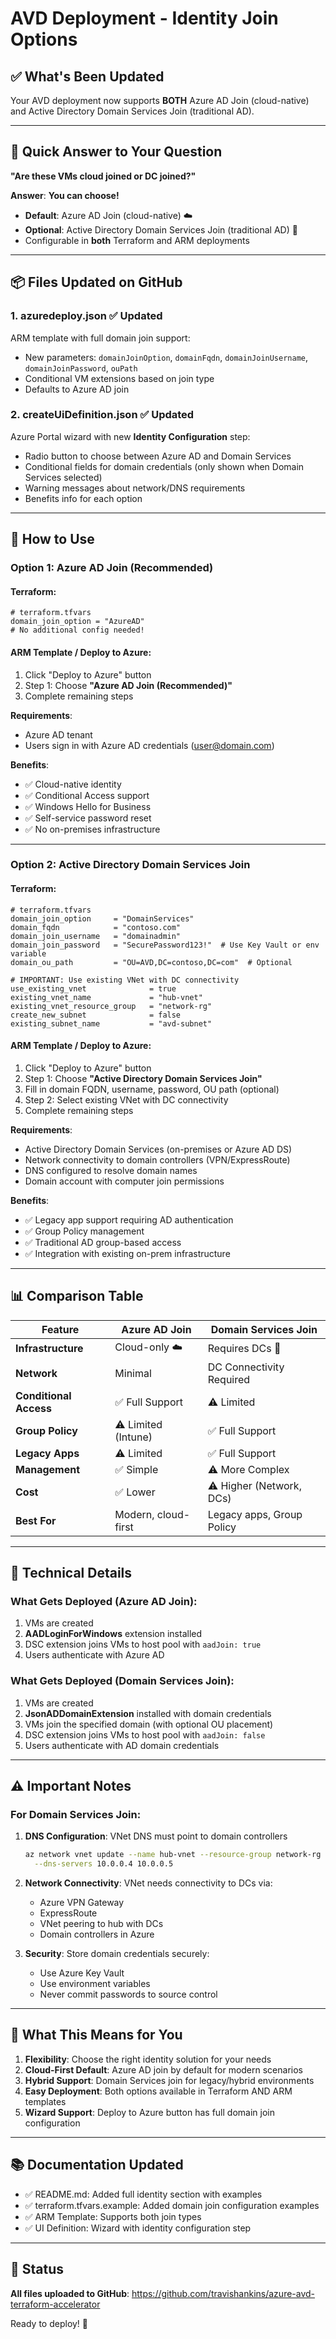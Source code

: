 # AVD Deployment - Identity Join Options

## ✅ What's Been Updated

Your AVD deployment now supports **BOTH** Azure AD Join (cloud-native) and Active Directory Domain Services Join (traditional AD).

---

## 🎯 Quick Answer to Your Question

**"Are these VMs cloud joined or DC joined?"**

**Answer**: **You can choose!**

- **Default**: Azure AD Join (cloud-native) ☁️
- **Optional**: Active Directory Domain Services Join (traditional AD) 🏢
- Configurable in **both** Terraform and ARM deployments

---

## 📦 Files Updated on GitHub

### 1. **azuredeploy.json** ✅ Updated
ARM template with full domain join support:
- New parameters: `domainJoinOption`, `domainFqdn`, `domainJoinUsername`, `domainJoinPassword`, `ouPath`
- Conditional VM extensions based on join type
- Defaults to Azure AD join

### 2. **createUiDefinition.json** ✅ Updated  
Azure Portal wizard with new **Identity Configuration** step:
- Radio button to choose between Azure AD and Domain Services
- Conditional fields for domain credentials (only shown when Domain Services selected)
- Warning messages about network/DNS requirements
- Benefits info for each option

---

## 🚀 How to Use

### **Option 1: Azure AD Join (Recommended)**

#### Terraform:
```hcl
# terraform.tfvars
domain_join_option = "AzureAD"
# No additional config needed!
```

#### ARM Template / Deploy to Azure:
1. Click "Deploy to Azure" button
2. Step 1: Choose **"Azure AD Join (Recommended)"**
3. Complete remaining steps

**Requirements**:
- Azure AD tenant
- Users sign in with Azure AD credentials (user@domain.com)

**Benefits**:
- ✅ Cloud-native identity
- ✅ Conditional Access support
- ✅ Windows Hello for Business
- ✅ Self-service password reset
- ✅ No on-premises infrastructure

---

### **Option 2: Active Directory Domain Services Join**

#### Terraform:
```hcl
# terraform.tfvars
domain_join_option     = "DomainServices"
domain_fqdn            = "contoso.com"
domain_join_username   = "domainadmin"
domain_join_password   = "SecurePassword123!"  # Use Key Vault or env variable
domain_ou_path         = "OU=AVD,DC=contoso,DC=com"  # Optional

# IMPORTANT: Use existing VNet with DC connectivity
use_existing_vnet              = true
existing_vnet_name             = "hub-vnet"
existing_vnet_resource_group   = "network-rg"
create_new_subnet              = false
existing_subnet_name           = "avd-subnet"
```

#### ARM Template / Deploy to Azure:
1. Click "Deploy to Azure" button
2. Step 1: Choose **"Active Directory Domain Services Join"**
3. Fill in domain FQDN, username, password, OU path (optional)
4. Step 2: Select existing VNet with DC connectivity
5. Complete remaining steps

**Requirements**:
- Active Directory Domain Services (on-premises or Azure AD DS)
- Network connectivity to domain controllers (VPN/ExpressRoute)
- DNS configured to resolve domain names
- Domain account with computer join permissions

**Benefits**:
- ✅ Legacy app support requiring AD authentication
- ✅ Group Policy management
- ✅ Traditional AD group-based access
- ✅ Integration with existing on-prem infrastructure

---

## 📊 Comparison Table

| Feature | Azure AD Join | Domain Services Join |
|---------|---------------|---------------------|
| **Infrastructure** | Cloud-only ☁️ | Requires DCs 🏢 |
| **Network** | Minimal | DC Connectivity Required |
| **Conditional Access** | ✅ Full Support | ⚠️ Limited |
| **Group Policy** | ⚠️ Limited (Intune) | ✅ Full Support |
| **Legacy Apps** | ⚠️ Limited | ✅ Full Support |
| **Management** | ✅ Simple | ⚠️ More Complex |
| **Cost** | ✅ Lower | ⚠️ Higher (Network, DCs) |
| **Best For** | Modern, cloud-first | Legacy apps, Group Policy |

---

## 🔧 Technical Details

### What Gets Deployed (Azure AD Join):
1. VMs are created
2. **AADLoginForWindows** extension installed
3. DSC extension joins VMs to host pool with `aadJoin: true`
4. Users authenticate with Azure AD

### What Gets Deployed (Domain Services Join):
1. VMs are created
2. **JsonADDomainExtension** installed with domain credentials
3. VMs join the specified domain (with optional OU placement)
4. DSC extension joins VMs to host pool with `aadJoin: false`
5. Users authenticate with AD domain credentials

---

## ⚠️ Important Notes

### For Domain Services Join:
1. **DNS Configuration**: VNet DNS must point to domain controllers
   ```bash
   az network vnet update --name hub-vnet --resource-group network-rg \
     --dns-servers 10.0.0.4 10.0.0.5
   ```

2. **Network Connectivity**: VNet needs connectivity to DCs via:
   - Azure VPN Gateway
   - ExpressRoute
   - VNet peering to hub with DCs
   - Domain controllers in Azure

3. **Security**: Store domain credentials securely:
   - Use Azure Key Vault
   - Use environment variables
   - Never commit passwords to source control

---

## 🎉 What This Means for You

1. **Flexibility**: Choose the right identity solution for your needs
2. **Cloud-First Default**: Azure AD join by default for modern scenarios
3. **Hybrid Support**: Domain Services join for legacy/hybrid environments
4. **Easy Deployment**: Both options available in Terraform AND ARM templates
5. **Wizard Support**: Deploy to Azure button has full domain join configuration

---

## 📚 Documentation Updated

- ✅ README.md: Added full identity section with examples
- ✅ terraform.tfvars.example: Added domain join configuration examples
- ✅ ARM Template: Supports both join types
- ✅ UI Definition: Wizard with identity configuration step

---

## 🚦 Status

**All files uploaded to GitHub**: https://github.com/travishankins/azure-avd-terraform-accelerator

Ready to deploy! 🎯
